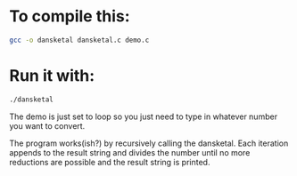# To compile this:

```sh
gcc -o dansketal dansketal.c demo.c
```
# Run it with:
```sh
./dansketal
```

The demo is just set to loop so you just need to type in whatever number you want to convert.

The program works(ish?) by recursively calling the dansketal.
Each iteration appends to the result string and divides the number until no more reductions are possible and the result string is printed.

